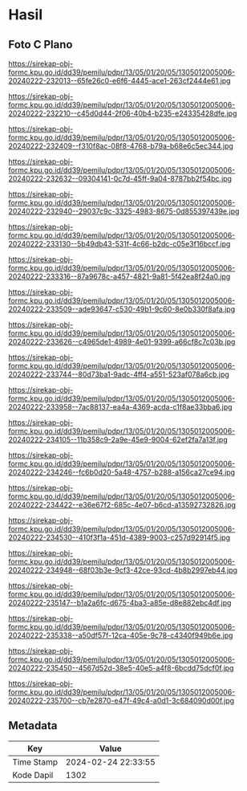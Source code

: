 # Hasil

## Foto C Plano

https://sirekap-obj-formc.kpu.go.id/dd39/pemilu/pdpr/13/05/01/20/05/1305012005006-20240222-232013--65fe26c0-e6f6-4445-ace1-263cf2444e61.jpg

https://sirekap-obj-formc.kpu.go.id/dd39/pemilu/pdpr/13/05/01/20/05/1305012005006-20240222-232210--c45d0d44-2f06-40b4-b235-e24335428dfe.jpg

https://sirekap-obj-formc.kpu.go.id/dd39/pemilu/pdpr/13/05/01/20/05/1305012005006-20240222-232409--f310f8ac-08f8-4768-b79a-b68e6c5ec344.jpg

https://sirekap-obj-formc.kpu.go.id/dd39/pemilu/pdpr/13/05/01/20/05/1305012005006-20240222-232632--09304141-0c7d-45ff-9a04-8787bb2f54bc.jpg

https://sirekap-obj-formc.kpu.go.id/dd39/pemilu/pdpr/13/05/01/20/05/1305012005006-20240222-232940--29037c9c-3325-4983-8675-0d855397439e.jpg

https://sirekap-obj-formc.kpu.go.id/dd39/pemilu/pdpr/13/05/01/20/05/1305012005006-20240222-233130--5b49db43-531f-4c66-b2dc-c05e3f16bccf.jpg

https://sirekap-obj-formc.kpu.go.id/dd39/pemilu/pdpr/13/05/01/20/05/1305012005006-20240222-233316--87a9678c-a457-4821-9a81-5f42ea8f24a0.jpg

https://sirekap-obj-formc.kpu.go.id/dd39/pemilu/pdpr/13/05/01/20/05/1305012005006-20240222-233509--ade93647-c530-49b1-9c60-8e0b330f8afa.jpg

https://sirekap-obj-formc.kpu.go.id/dd39/pemilu/pdpr/13/05/01/20/05/1305012005006-20240222-233626--c4965de1-4989-4e01-9399-a66cf8c7c03b.jpg

https://sirekap-obj-formc.kpu.go.id/dd39/pemilu/pdpr/13/05/01/20/05/1305012005006-20240222-233744--80d73ba1-9adc-4ff4-a551-523af078a6cb.jpg

https://sirekap-obj-formc.kpu.go.id/dd39/pemilu/pdpr/13/05/01/20/05/1305012005006-20240222-233958--7ac88137-ea4a-4369-acda-c1f8ae33bba6.jpg

https://sirekap-obj-formc.kpu.go.id/dd39/pemilu/pdpr/13/05/01/20/05/1305012005006-20240222-234105--11b358c9-2a9e-45e9-9004-62ef2fa7a13f.jpg

https://sirekap-obj-formc.kpu.go.id/dd39/pemilu/pdpr/13/05/01/20/05/1305012005006-20240222-234246--fc6b0d20-5a48-4757-b288-a156ca27ce94.jpg

https://sirekap-obj-formc.kpu.go.id/dd39/pemilu/pdpr/13/05/01/20/05/1305012005006-20240222-234422--e36e67f2-685c-4e07-b6cd-a13592732826.jpg

https://sirekap-obj-formc.kpu.go.id/dd39/pemilu/pdpr/13/05/01/20/05/1305012005006-20240222-234530--410f3f1a-451d-4389-9003-c257d92914f5.jpg

https://sirekap-obj-formc.kpu.go.id/dd39/pemilu/pdpr/13/05/01/20/05/1305012005006-20240222-234948--68f03b3e-9cf3-42ce-93cd-4b8b2997eb44.jpg

https://sirekap-obj-formc.kpu.go.id/dd39/pemilu/pdpr/13/05/01/20/05/1305012005006-20240222-235147--b1a2a6fc-d675-4ba3-a85e-d8e882ebc4df.jpg

https://sirekap-obj-formc.kpu.go.id/dd39/pemilu/pdpr/13/05/01/20/05/1305012005006-20240222-235338--a50df57f-12ca-405e-9c78-c4340f949b6e.jpg

https://sirekap-obj-formc.kpu.go.id/dd39/pemilu/pdpr/13/05/01/20/05/1305012005006-20240222-235450--4567d52d-38e5-40e5-a4f8-6bcdd75dcf0f.jpg

https://sirekap-obj-formc.kpu.go.id/dd39/pemilu/pdpr/13/05/01/20/05/1305012005006-20240222-235700--cb7e2870-e47f-49c4-a0d1-3c684090d00f.jpg


## Metadata

| Key        | Value               |
| ---------- | ------------------- |
| Time Stamp | 2024-02-24 22:33:55 |
| Kode Dapil | 1302                |



